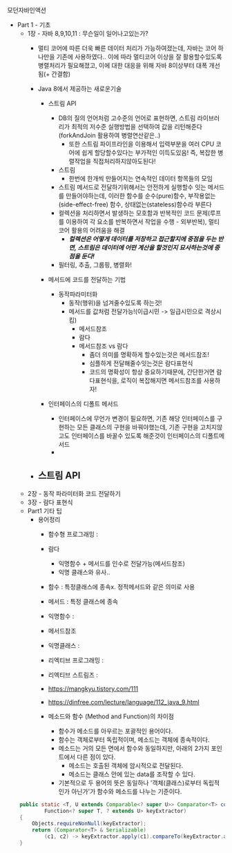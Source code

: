 모던자바인액션
- Part 1 - 기초
  - 1장 - 자바 8,9,10,11 : 무슨일이 일어나고있는가?
    - 멀티 코어에 따른 더욱 빠른 데이터 처리가 가능하여졌는데, 자바는 코어 하나만을 기존에 사용하였다.. 이에 따라 멀티코어 이상을 잘 활용할수있도록 병렬처리가 필요해졌고, 이에 대한 대응을 위해 자바 8이상부터 대폭 개선됨(+ 간결함)
    - Java 8에서 제공하는 새로운기술
      - 스트림 API
        - DB의 질의 언어처럼 고수준의 언어로 표현하면, 스트림 라이브러리가 최적의 저수준 실행방법을 선택하여 값을 리턴해준다(forkAndJoin 활용하여 병렬연산같은..)
          - 또한 스트림 파이프라인을 이용해서 입력부분을 여러 CPU 코어에 쉽게 할당할수있다는 부가적인 이득도있음! 즉, 복잡한 병렬작업을 직접처리하지않아도된다!
        - 스트림
          - 한번에 한개씩 만들어지는 연속적인 데이터 항목들의 모임
        - 스트림 메서드로 전달하기위해서는 안전하게 실행할수 잇는 메서드를 만들어야하는데, 이러한 함수를 순수(pure)함수, 부작용없는(side-effect-free) 함수, 상태없는(stateless)함수라 부른다
        - 컬렉션을 처리하면서 발생하는 모호함과 반복적인 코드 문제(루프를 이용하여 각 요소를 반복하면서 작업을 수행 - 외부반복), 멀티코어 활용의 어려움을 해결
          - ***컬렉션은 어떻게 데이터를 저장하고 접근할지에 중점을 두는 반면, 스트림은 데이터에 어떤 계산을 할것인지 묘사하는것에 중점을 둔다!***
        - 필터링, 추출, 그룹핑, 병렬화!
      - 메서드에 코드를 전달하는 기법
        - 동작파라미터화
          - 동작(행위)을 넘겨줄수있도록 하는것!
          - 메서드를 값처럼 전달가능!(이급시민 -> 일급시민으로 격상시킴)
            - 메서드참조
            - 람다
            - 메서드참조 vs 람다
              - 좀더 의미를 명확하게 할수있는것은 메서드참조!
              - 심플하게 전달해줄수잇는것은 람다표현식
              - 코드의 명확성이 항상 중요하기때문에, 간단한거면 람다표현식을, 로직이 복잡해지면 메서드참조를 사용하자!
        
      - 인터페이스의 디폴트 메서드
        - 인터페이스에 무언가 변경이 필요하면, 기존 해당 인터페이스를 구현하는 모든 클래스의 구현을 바꿔야했는데, 기존 구현을 고치지않고도 인터페이스를 바꿀수 있도록 해준것이 인터페이스의 디폴트메서드
        - 

    - 스트림 API
      - 
  - 2장 - 동작 파라미터화 코드 전달하기
  - 3장 - 람다 표현식
  - Part1 기타 팁
    - 용어정리
      - 함수형 프로그래밍 : 
      - 람다 
        - 익명함수 + 메서드를 인수로 전달가능(메서드참조)
        - 익명 클래스와 유사.. 
      - 함수 : 특정클래스에 종속x. 정적메서드와 같은 의미로 사용
      - 메서드 : 특정 클래스에 종속

      - 익명함수 : 
      - 메서드참조 
      - 익명클래스 : 
      - 리엑티브 프로그래밍 : 
      - 리엑티브 스트림즈 : 
      - https://mangkyu.tistory.com/111
      - https://dinfree.com/lecture/language/112_java_9.html
      - 메소드와 함수 (Method and Function)의 차이점
        - 함수가 메소드를 아우르는 포괄적인 용어이다.
        - 함수는 객체로부터 독립적이며, 메소드는 객체에 종속적이다.
        - 메소드는 거의 모든 면에서 함수와 동일하지만, 아래의 2가지 포인트에서 다른 점이 있다.
          - 메소드는 호출된 객체에 암시적으로 전달된다.
          - 메소드는 클래스 안에 있는 data를 조작할 수 있다.
        - 기본적으로 두 용어의 뜻은 동일하나 '객체(클래스)로부터 독립적인가 아닌가'가 함수와 메소드를 나누는 기준이다.



```java
    public static <T, U extends Comparable<? super U>> Comparator<T> comparing(  //U는 Comparable을 상속받는놈.. Comparable에 들어가는 제네릭 타입은 U의 슈퍼타입가능
            Function<? super T, ? extends U> keyExtractor)
    {
        Objects.requireNonNull(keyExtractor);
        return (Comparator<T> & Serializable)
            (c1, c2) -> keyExtractor.apply(c1).compareTo(keyExtractor.apply(c2));   //(c1,c2) -> U타입.compareTo(U타입).. 즉 Function에서 return해주는 타입을 가지고 비교해라..
    }

```